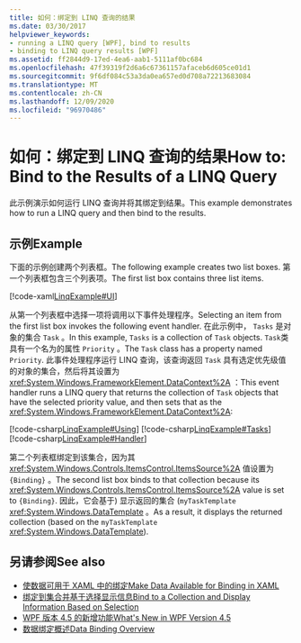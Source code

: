 ```yaml
---
title: 如何：绑定到 LINQ 查询的结果
ms.date: 03/30/2017
helpviewer_keywords:
- running a LINQ query [WPF], bind to results
- binding to LINQ query results [WPF]
ms.assetid: ff2844d9-17ed-4ea6-aab1-5111af0bc684
ms.openlocfilehash: 47f39319f2d6a6c67361157afaceb6d605ce01d1
ms.sourcegitcommit: 9f6df084c53a3da0ea657ed0d708a72213683084
ms.translationtype: MT
ms.contentlocale: zh-CN
ms.lasthandoff: 12/09/2020
ms.locfileid: "96970486"
---
```

# <a name="how-to-bind-to-the-results-of-a-linq-query"></a><span data-ttu-id="8ba51-102">如何：绑定到 LINQ 查询的结果</span><span class="sxs-lookup"><span data-stu-id="8ba51-102">How to: Bind to the Results of a LINQ Query</span></span>

<span data-ttu-id="8ba51-103">此示例演示如何运行 LINQ 查询并将其绑定到结果。</span><span class="sxs-lookup"><span data-stu-id="8ba51-103">This example demonstrates how to run a LINQ query and then bind to the results.</span></span>

## <a name="example"></a><span data-ttu-id="8ba51-104">示例</span><span class="sxs-lookup"><span data-stu-id="8ba51-104">Example</span></span>

<span data-ttu-id="8ba51-105">下面的示例创建两个列表框。</span><span class="sxs-lookup"><span data-stu-id="8ba51-105">The following example creates two list boxes.</span></span> <span data-ttu-id="8ba51-106">第一个列表框包含三个列表项。</span><span class="sxs-lookup"><span data-stu-id="8ba51-106">The first list box contains three list items.</span></span>

[!code-xaml[LinqExample#UI](~/samples/snippets/csharp/VS_Snippets_Wpf/LinqExample/CSharp/Window1.xaml#ui)]

<span data-ttu-id="8ba51-107">从第一个列表框中选择一项将调用以下事件处理程序。</span><span class="sxs-lookup"><span data-stu-id="8ba51-107">Selecting an item from the first list box invokes the following event handler.</span></span> <span data-ttu-id="8ba51-108">在此示例中， `Tasks` 是对象的集合 `Task` 。</span><span class="sxs-lookup"><span data-stu-id="8ba51-108">In this example, `Tasks` is a collection of `Task` objects.</span></span> <span data-ttu-id="8ba51-109">`Task`类具有一个名为的属性 `Priority` 。</span><span class="sxs-lookup"><span data-stu-id="8ba51-109">The `Task` class has a property named `Priority`.</span></span> <span data-ttu-id="8ba51-110">此事件处理程序运行 LINQ 查询，该查询返回 `Task` 具有选定优先级值的对象的集合，然后将其设置为 <xref:System.Windows.FrameworkElement.DataContext%2A> ：</span><span class="sxs-lookup"><span data-stu-id="8ba51-110">This event handler runs a LINQ query that returns the collection of `Task` objects that have the selected priority value, and then sets that as the <xref:System.Windows.FrameworkElement.DataContext%2A>:</span></span>

[!code-csharp[LinqExample#Using](~/samples/snippets/csharp/VS_Snippets_Wpf/LinqExample/CSharp/Window1.xaml.cs#using)]
[!code-csharp[LinqExample#Tasks](~/samples/snippets/csharp/VS_Snippets_Wpf/LinqExample/CSharp/Window1.xaml.cs#tasks)]
[!code-csharp[LinqExample#Handler](~/samples/snippets/csharp/VS_Snippets_Wpf/LinqExample/CSharp/Window1.xaml.cs#handler)]

<span data-ttu-id="8ba51-111">第二个列表框绑定到该集合，因为其 <xref:System.Windows.Controls.ItemsControl.ItemsSource%2A> 值设置为 `{Binding}` 。</span><span class="sxs-lookup"><span data-stu-id="8ba51-111">The second list box binds to that collection because its <xref:System.Windows.Controls.ItemsControl.ItemsSource%2A> value is set to `{Binding}`.</span></span> <span data-ttu-id="8ba51-112">因此，它会基于) 显示返回的集合 (`myTaskTemplate` <xref:System.Windows.DataTemplate> 。</span><span class="sxs-lookup"><span data-stu-id="8ba51-112">As a result, it displays the returned collection (based on the `myTaskTemplate` <xref:System.Windows.DataTemplate>).</span></span>

## <a name="see-also"></a><span data-ttu-id="8ba51-113">另请参阅</span><span class="sxs-lookup"><span data-stu-id="8ba51-113">See also</span></span>

- [<span data-ttu-id="8ba51-114">使数据可用于 XAML 中的绑定</span><span class="sxs-lookup"><span data-stu-id="8ba51-114">Make Data Available for Binding in XAML</span></span>](how-to-make-data-available-for-binding-in-xaml.md)
- [<span data-ttu-id="8ba51-115">绑定到集合并基于选择显示信息</span><span class="sxs-lookup"><span data-stu-id="8ba51-115">Bind to a Collection and Display Information Based on Selection</span></span>](how-to-bind-to-a-collection-and-display-information-based-on-selection.md)
- [<span data-ttu-id="8ba51-116">WPF 版本 4.5 的新增功能</span><span class="sxs-lookup"><span data-stu-id="8ba51-116">What's New in WPF Version 4.5</span></span>](../getting-started/whats-new.md)
- [<span data-ttu-id="8ba51-117">数据绑定概述</span><span class="sxs-lookup"><span data-stu-id="8ba51-117">Data Binding Overview</span></span>](/dotnet/desktop-wpf/data/data-binding-overview)
